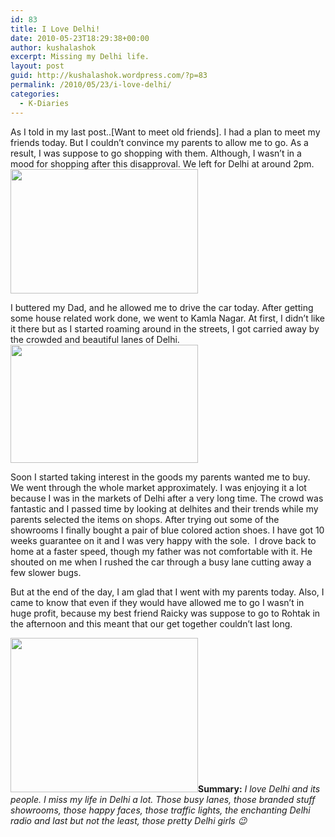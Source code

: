 ```yaml
---
id: 83
title: I Love Delhi!
date: 2010-05-23T18:29:38+00:00
author: kushalashok
excerpt: Missing my Delhi life.
layout: post
guid: http://kushalashok.wordpress.com/?p=83
permalink: /2010/05/23/i-love-delhi/
categories:
  - K-Diaries
---
```

As I told in my last post..[Want to meet old friends]. I had a plan to meet my friends today. But I couldn&#8217;t convince my parents to allow me to go. As a result, I was suppose to go shopping with them. Although, I wasn&#8217;t in a mood for shopping after this disapproval. We left for Delhi at around 2pm. [<img class="alignleft size-medium wp-image-122" title="kn" src="http://kushalashok.files.wordpress.com/2010/05/kn.jpg?w=300" alt="" width="300" height="199" />](http://kushalashok.files.wordpress.com/2010/05/kn.jpg)

I buttered my Dad, and he allowed me to drive the car today. After getting some house related work done, we went to Kamla Nagar. At first, I didn&#8217;t like it there but as I started roaming around in the streets, I got carried away by the crowded and beautiful lanes of Delhi. [<img class="alignright size-medium wp-image-121" title="cp" src="http://kushalashok.files.wordpress.com/2010/05/cp.jpg?w=300" alt="" width="300" height="189" />](http://kushalashok.files.wordpress.com/2010/05/cp.jpg)

Soon I started taking interest in the goods my parents wanted me to buy. We went through the whole market approximately. I was enjoying it a lot because I was in the markets of Delhi after a very long time. The crowd was fantastic and I passed time by looking at delhites and their trends while my parents selected the items on shops. After trying out some of the showrooms I finally bought a pair of blue colored action shoes. I have got 10 weeks guarantee on it and I was very happy with the sole.  I drove back to home at a faster speed, though my father was not comfortable with it. He shouted on me when I rushed the car through a busy lane cutting away a few slower bugs.

But at the end of the day, I am glad that I went with my parents today. Also, I came to know that even if they would have allowed me to go I wasn&#8217;t in huge profit, because my best friend Raicky was suppose to go to Rohtak in the afternoon and this meant that our get together couldn&#8217;t last long.

**[<img class="alignleft size-full wp-image-123" title="delhi2" src="http://kushalashok.files.wordpress.com/2010/05/delhi2.jpg" alt="" width="300" height="247" />](http://kushalashok.files.wordpress.com/2010/05/delhi2.jpg)Summary:** _I love Delhi and its people. I miss my life in Delhi a lot. Those busy lanes, those branded stuff showrooms, those happy faces, those traffic lights, the enchanting Delhi radio and last but not the least, those pretty Delhi girls 😉_